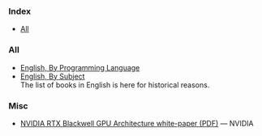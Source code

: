 ### Index

* [All](#all)


### All

* [English, By Programming Language](free-programming-books-langs.md)
* [English, By Subject](free-programming-books-subjects.md)  
  The list of books in English is here for historical reasons.


### Misc

* [NVIDIA RTX Blackwell GPU Architecture white-paper (PDF)](https://images.nvidia.com/aem-dam/Solutions/geforce/blackwell/nvidia-rtx-blackwell-gpu-architecture.pdf) — NVIDIA
